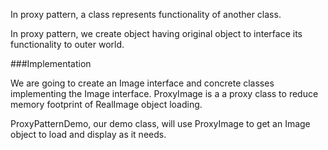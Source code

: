 In proxy pattern, a class represents functionality of another class.

In proxy pattern, we create object having original object to interface its functionality to outer world.

###Implementation

We are going to create an Image interface and concrete classes implementing the Image interface. ProxyImage is a a proxy class to reduce memory footprint of RealImage object loading.

ProxyPatternDemo, our demo class, will use ProxyImage to get an Image object to load and display as it needs.